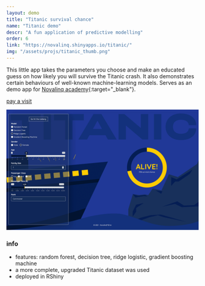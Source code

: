 ```yaml
---
layout: demo
title: "Titanic survival chance"
name: "Titanic demo"
descr: "A fun application of predictive modelling"
order: 6
link: "https://novalinq.shinyapps.io/titanic/"
img: "/assets/projs/titanic_thumb.png"
---
```



This little app takes the parameters you choose and make 
an educated guess on how likely you will survive the Titanic crash. 
It also demonstrates certain behaviours of well-known machine-learning models.
Serves as an demo app for [Novalinq academy](https://www.novalinq.nl/academy){:target="_blank"}.

<p class="demo_link"><a href="https://novalinq.shinyapps.io/titanic/" target="_blank">pay a visit</a></p>

![](/assets/proj_scr/titanic-2.png)


### info

* features: random forest, decision tree, ridge logistic, gradient boosting machine
* a more complete, upgraded Titanic dataset was used
* deployed in RShiny